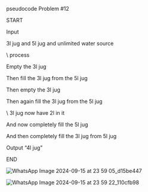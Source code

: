 pseudocode
Problem #12

START

Input

3l jug and 5l jug and unlimited water source

\\ process 

Empty the 3l jug 

Then fill the 3l jug from the 5l jug 

Then empty the 3l jug 

Then again fill the 3l jug from the 5l jug

\\ 3l jug now have 2l in it 

And now completely fill the 5l jug

And then completely fill the 3l jug from 5l jug

Output “4l jug"

END 

![WhatsApp Image 2024-09-15 at 23 59 05_d15be447](https://github.com/user-attachments/assets/56b6eabc-b725-4e11-91b8-0954d09d1c63)

![WhatsApp Image 2024-09-15 at 23 59 22_110cfb98](https://github.com/user-attachments/assets/e346e44f-f167-4197-b78c-a08f0bf639cd)



